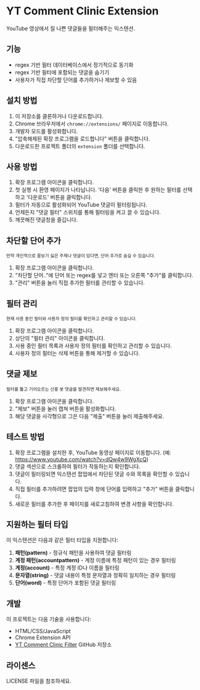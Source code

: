 # YT Comment Clinic Extension

YouTube 영상에서 질 나쁜 댓글들을 필터해주는 익스텐션.

## 기능

- regex 기반 필터 데이터베이스에서 정기적으로 동기화
- regex 기반 필터에 포함되는 댓글을 숨기기
- 사용자가 직접 차단할 단어를 추가하거나 제보할 수 있음

## 설치 방법

1. 이 저장소를 클론하거나 다운로드합니다.
2. Chrome 브라우저에서 `chrome://extensions/` 페이지로 이동합니다.
3. 개발자 모드를 활성화합니다.
4. "압축해제된 확장 프로그램을 로드합니다" 버튼을 클릭합니다.
5. 다운로드한 프로젝트 폴더의 `extension` 폴더를 선택합니다.

## 사용 방법

1. 확장 프로그램 아이콘을 클릭합니다.
2. 첫 실행 시 환영 페이지가 나타납니다. '다음' 버튼을 클릭한 후 원하는 필터를 선택하고 '다운로드' 버튼을 클릭합니다.
3. 필터가 자동으로 활성화되어 YouTube 댓글이 필터링됩니다.
4. 언제든지 "댓글 필터" 스위치를 통해 필터링을 켜고 끌 수 있습니다.
5. 깨끗해진 댓글창을 즐깁니다.

## 차단할 단어 추가
<sub>만약 개인적으로 꼴보기 싫은 주제나 댓글이 있다면, 단어 추가로 숨길 수 있습니다.</sub>

1. 확장 프로그램 아이콘을 클릭합니다.
2. "차단할 단어.."에 단어 또는 regex를 넣고 엔터 또는 오른쪽 "추가"를 클릭합니다.
3. "관리" 버튼을 눌러 직접 추가한 필터를 관리할 수 있습니다.

## 필터 관리
<sub>현재 사용 중인 필터와 사용자 정의 필터를 확인하고 관리할 수 있습니다.</sub>

1. 확장 프로그램 아이콘을 클릭합니다.
2. 상단의 "필터 관리" 아이콘을 클릭합니다.
3. 사용 중인 필터 목록과 사용자 정의 필터를 확인하고 관리할 수 있습니다.
4. 사용자 정의 필터는 삭제 버튼을 통해 제거할 수 있습니다.

## 댓글 제보
<sub>필터를 뚫고 기어오르는 신흥 봇 댓글을 발견하면 제보해주세요.</sub>

1. 확장 프로그램 아이콘을 클릭합니다.
2. "제보" 버튼을 눌러 캡쳐 버튼을 활성화합니다.
3. 해당 댓글을 사각형으로 그은 다음 "제출" 버튼을 눌러 제출해주세요.

## 테스트 방법

1. 확장 프로그램을 설치한 후, YouTube 동영상 페이지로 이동합니다. (예: https://www.youtube.com/watch?v=dQw4w9WgXcQ)
2. 댓글 섹션으로 스크롤하여 필터가 작동하는지 확인합니다.
3. 댓글이 필터링되면 익스텐션 팝업에서 차단된 댓글 수와 목록을 확인할 수 있습니다.
4. 직접 필터를 추가하려면 팝업의 입력 창에 단어를 입력하고 "추가" 버튼을 클릭합니다.
5. 새로운 필터를 추가한 후 페이지를 새로고침하여 변경 사항을 확인합니다.

## 지원하는 필터 타입

이 익스텐션은 다음과 같은 필터 타입을 지원합니다:

1. **패턴(pattern)** - 정규식 패턴을 사용하여 댓글 필터링
2. **계정 패턴(accountpattern)** - 계정 이름에 특정 패턴이 있는 경우 필터링
3. **계정(account)** - 특정 계정 ID나 이름을 필터링
4. **문자열(string)** - 댓글 내용이 특정 문자열과 정확히 일치하는 경우 필터링
5. **단어(word)** - 특정 단어가 포함된 댓글 필터링

## 개발

이 프로젝트는 다음 기술을 사용합니다:

- HTML/CSS/JavaScript
- Chrome Extension API
- [YT Comment Clinic Filter](https://github.com/Pindang2/yt-comment-clinic-filter) GitHub 저장소

## 라이센스

LICENSE 파일을 참조하세요. 